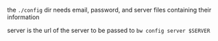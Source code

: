 the `./config` dir needs email, password, and server files containing their information

server is the url of the server to be passed to `bw config server $SERVER`
